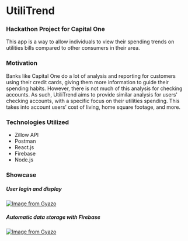# UtiliTrend
### Hackathon Project for Capital One
This app is a way to allow individuals to view their spending trends on utilities bills 
compared to other consumers in their area. 

### Motivation 
Banks like Capital One do a lot of analysis and reporting for customers using their credit cards, 
giving them more information to guide their spending habits. However, there is not much of this 
analysis for checking accounts. As such, UtiliTrend aims to provide similar analysis for users' 
checking accounts, with a specific focus on their utilities spending. This takes into account users’ cost of living, home square footage, and more. 

### Technologies Utilized
+ Zillow API
+ Postman
+ React.js
+ Firebase
+ Node.js


### Showcase
##### User login and display
[![Image from Gyazo](https://i.gyazo.com/af5c49148eef0b9a6aee9ab6aa715cf3.gif)](https://gyazo.com/af5c49148eef0b9a6aee9ab6aa715cf3)
##### Automatic data storage with Firebase
[![Image from Gyazo](https://i.gyazo.com/a4faedd40b68c3f9c77c4a17b2dd3918.gif)](https://gyazo.com/a4faedd40b68c3f9c77c4a17b2dd3918)
